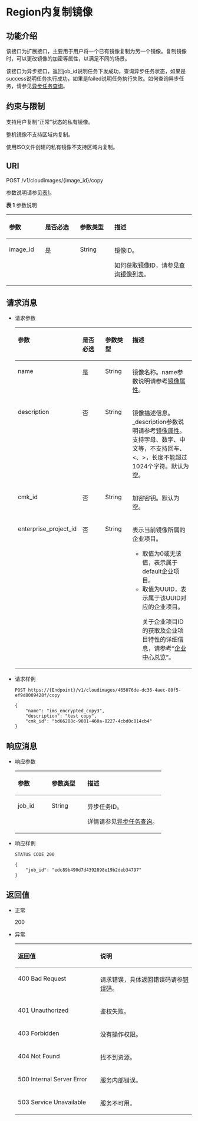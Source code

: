# Region内复制镜像<a name="ims_03_0627"></a>

## 功能介绍<a name="section57853128105524"></a>

该接口为扩展接口，主要用于用户将一个已有镜像复制为另一个镜像。复制镜像时，可以更改镜像的加密等属性，以满足不同的场景。

该接口为异步接口，返回job\_id说明任务下发成功，查询异步任务状态，如果是success说明任务执行成功，如果是failed说明任务执行失败。如何查询异步任务，请参见[异步任务查询](异步任务查询.md)。

## 约束与限制<a name="section183915210102"></a>

支持用户复制“正常”状态的私有镜像。

整机镜像不支持区域内复制。

使用ISO文件创建的私有镜像不支持区域内复制。

## URI<a name="section30564347105524"></a>

POST /v1/cloudimages/\{image\_id\}/copy

参数说明请参见[表1](#table51065259105524)。

**表 1**  参数说明

<a name="table51065259105524"></a>
<table><thead align="left"><tr id="row36742558105524"><th class="cellrowborder" valign="top" width="19.388061193880613%" id="mcps1.2.5.1.1"><p id="p23357191105524"><a name="p23357191105524"></a><a name="p23357191105524"></a>参数</p>
</th>
<th class="cellrowborder" valign="top" width="18.80811918808119%" id="mcps1.2.5.1.2"><p id="p12884280105524"><a name="p12884280105524"></a><a name="p12884280105524"></a>是否必选</p>
</th>
<th class="cellrowborder" valign="top" width="18.488151184881513%" id="mcps1.2.5.1.3"><p id="p36993754105524"><a name="p36993754105524"></a><a name="p36993754105524"></a>参数类型</p>
</th>
<th class="cellrowborder" valign="top" width="43.31566843315669%" id="mcps1.2.5.1.4"><p id="p43704084105524"><a name="p43704084105524"></a><a name="p43704084105524"></a>描述</p>
</th>
</tr>
</thead>
<tbody><tr id="row50369935105524"><td class="cellrowborder" valign="top" width="19.388061193880613%" headers="mcps1.2.5.1.1 "><p id="p53432947105524"><a name="p53432947105524"></a><a name="p53432947105524"></a>image_id</p>
</td>
<td class="cellrowborder" valign="top" width="18.80811918808119%" headers="mcps1.2.5.1.2 "><p id="p33101414105524"><a name="p33101414105524"></a><a name="p33101414105524"></a>是</p>
</td>
<td class="cellrowborder" valign="top" width="18.488151184881513%" headers="mcps1.2.5.1.3 "><p id="p63968915105524"><a name="p63968915105524"></a><a name="p63968915105524"></a>String</p>
</td>
<td class="cellrowborder" valign="top" width="43.31566843315669%" headers="mcps1.2.5.1.4 "><p id="p14099616105524"><a name="p14099616105524"></a><a name="p14099616105524"></a>镜像ID。</p>
<p id="p127065072116"><a name="p127065072116"></a><a name="p127065072116"></a>如何获取镜像ID，请参见<a href="查询镜像列表.md">查询镜像列表</a>。</p>
</td>
</tr>
</tbody>
</table>

## 请求消息<a name="section1218229105524"></a>

-   请求参数

    <a name="table6850073105524"></a>
    <table><thead align="left"><tr id="row3268825105524"><th class="cellrowborder" valign="top" width="19.541954195419542%" id="mcps1.1.5.1.1"><p id="p63448301105524"><a name="p63448301105524"></a><a name="p63448301105524"></a>参数</p>
    </th>
    <th class="cellrowborder" valign="top" width="17.72177217721772%" id="mcps1.1.5.1.2"><p id="p39038757105524"><a name="p39038757105524"></a><a name="p39038757105524"></a>是否必选</p>
    </th>
    <th class="cellrowborder" valign="top" width="17.42174217421742%" id="mcps1.1.5.1.3"><p id="p8022762105524"><a name="p8022762105524"></a><a name="p8022762105524"></a>参数类型</p>
    </th>
    <th class="cellrowborder" valign="top" width="45.314531453145314%" id="mcps1.1.5.1.4"><p id="p45863971105524"><a name="p45863971105524"></a><a name="p45863971105524"></a>描述</p>
    </th>
    </tr>
    </thead>
    <tbody><tr id="row23994169105524"><td class="cellrowborder" valign="top" width="19.541954195419542%" headers="mcps1.1.5.1.1 "><p id="p64479507105524"><a name="p64479507105524"></a><a name="p64479507105524"></a>name</p>
    </td>
    <td class="cellrowborder" valign="top" width="17.72177217721772%" headers="mcps1.1.5.1.2 "><p id="p55457561105524"><a name="p55457561105524"></a><a name="p55457561105524"></a>是</p>
    </td>
    <td class="cellrowborder" valign="top" width="17.42174217421742%" headers="mcps1.1.5.1.3 "><p id="p62877493105524"><a name="p62877493105524"></a><a name="p62877493105524"></a>String</p>
    </td>
    <td class="cellrowborder" valign="top" width="45.314531453145314%" headers="mcps1.1.5.1.4 "><p id="p34441981163338"><a name="p34441981163338"></a><a name="p34441981163338"></a>镜像名称。name参数说明请参考<a href="镜像属性.md#section61598810155254">镜像属性</a>。</p>
    </td>
    </tr>
    <tr id="row2338354105524"><td class="cellrowborder" valign="top" width="19.541954195419542%" headers="mcps1.1.5.1.1 "><p id="p55189008105524"><a name="p55189008105524"></a><a name="p55189008105524"></a>description</p>
    </td>
    <td class="cellrowborder" valign="top" width="17.72177217721772%" headers="mcps1.1.5.1.2 "><p id="p41124638105524"><a name="p41124638105524"></a><a name="p41124638105524"></a>否</p>
    </td>
    <td class="cellrowborder" valign="top" width="17.42174217421742%" headers="mcps1.1.5.1.3 "><p id="p42761348105524"><a name="p42761348105524"></a><a name="p42761348105524"></a>String</p>
    </td>
    <td class="cellrowborder" valign="top" width="45.314531453145314%" headers="mcps1.1.5.1.4 "><p id="p30451415163338"><a name="p30451415163338"></a><a name="p30451415163338"></a>镜像描述信息。_description参数说明请参考<a href="镜像属性.md#section61598810155254">镜像属性</a>。支持字母、数字、中文等，不支持回车、&lt;、&gt;，长度不能超过1024个字符。默认为空。</p>
    </td>
    </tr>
    <tr id="row34510150105524"><td class="cellrowborder" valign="top" width="19.541954195419542%" headers="mcps1.1.5.1.1 "><p id="p43858769105524"><a name="p43858769105524"></a><a name="p43858769105524"></a>cmk_id</p>
    </td>
    <td class="cellrowborder" valign="top" width="17.72177217721772%" headers="mcps1.1.5.1.2 "><p id="p62899376105524"><a name="p62899376105524"></a><a name="p62899376105524"></a>否</p>
    </td>
    <td class="cellrowborder" valign="top" width="17.42174217421742%" headers="mcps1.1.5.1.3 "><p id="p61684684105524"><a name="p61684684105524"></a><a name="p61684684105524"></a>String</p>
    </td>
    <td class="cellrowborder" valign="top" width="45.314531453145314%" headers="mcps1.1.5.1.4 "><p id="p30403468105524"><a name="p30403468105524"></a><a name="p30403468105524"></a>加密密钥。默认为空。</p>
    </td>
    </tr>
    <tr id="row25391820153217"><td class="cellrowborder" valign="top" width="19.541954195419542%" headers="mcps1.1.5.1.1 "><p id="p1930422213328"><a name="p1930422213328"></a><a name="p1930422213328"></a>enterprise_project_id</p>
    </td>
    <td class="cellrowborder" valign="top" width="17.72177217721772%" headers="mcps1.1.5.1.2 "><p id="p143046221323"><a name="p143046221323"></a><a name="p143046221323"></a>否</p>
    </td>
    <td class="cellrowborder" valign="top" width="17.42174217421742%" headers="mcps1.1.5.1.3 "><p id="p9304202215329"><a name="p9304202215329"></a><a name="p9304202215329"></a>String</p>
    </td>
    <td class="cellrowborder" valign="top" width="45.314531453145314%" headers="mcps1.1.5.1.4 "><p id="p10305182217584"><a name="p10305182217584"></a><a name="p10305182217584"></a>表示当前镜像所属的企业项目。</p>
    <a name="ul444316189359"></a><a name="ul444316189359"></a><ul id="ul444316189359"><li>取值为0或无该值，表示属于default企业项目。</li><li>取值为UUID，表示属于该UUID对应的企业项目。<p id="ims_03_0605_p14686203192413"><a name="ims_03_0605_p14686203192413"></a><a name="ims_03_0605_p14686203192413"></a>关于企业项目ID的获取及企业项目特性的详细信息，请参考“<a href="https://support.huaweicloud.com/usermanual-em/zh-cn_topic_0123692049.html" target="_blank" rel="noopener noreferrer">企业中心总览</a>”。</p>
    </li></ul>
    </td>
    </tr>
    </tbody>
    </table>


-   请求样例

    ```
    POST https://{Endpoint}/v1/cloudimages/465076de-dc36-4aec-80f5-ef9d8009428f/copy
    ```

    ```
    {
        "name": "ims_encrypted_copy3",
        "description": "test copy",
        "cmk_id": "bd66288c-9081-460a-8227-4cbd0c814cb4"
    }
    ```


## 响应消息<a name="section32485736105524"></a>

-   响应参数

    <a name="table1162152105524"></a>
    <table><thead align="left"><tr id="row45730117105524"><th class="cellrowborder" valign="top" width="23.11768823117688%" id="mcps1.1.4.1.1"><p id="p13151974105524"><a name="p13151974105524"></a><a name="p13151974105524"></a>参数</p>
    </th>
    <th class="cellrowborder" valign="top" width="24.447555244475552%" id="mcps1.1.4.1.2"><p id="p55216927105524"><a name="p55216927105524"></a><a name="p55216927105524"></a>参数类型</p>
    </th>
    <th class="cellrowborder" valign="top" width="52.434756524347556%" id="mcps1.1.4.1.3"><p id="p43386118105524"><a name="p43386118105524"></a><a name="p43386118105524"></a>描述</p>
    </th>
    </tr>
    </thead>
    <tbody><tr id="row24614698105524"><td class="cellrowborder" valign="top" width="23.11768823117688%" headers="mcps1.1.4.1.1 "><p id="p47633522105524"><a name="p47633522105524"></a><a name="p47633522105524"></a>job_id</p>
    </td>
    <td class="cellrowborder" valign="top" width="24.447555244475552%" headers="mcps1.1.4.1.2 "><p id="p64671376105524"><a name="p64671376105524"></a><a name="p64671376105524"></a>String</p>
    </td>
    <td class="cellrowborder" valign="top" width="52.434756524347556%" headers="mcps1.1.4.1.3 "><p id="p3890102105524"><a name="p3890102105524"></a><a name="p3890102105524"></a>异步任务ID。</p>
    <p id="p19968122117312"><a name="p19968122117312"></a><a name="p19968122117312"></a>详情请参见<a href="异步任务查询.md">异步任务查询</a>。</p>
    </td>
    </tr>
    </tbody>
    </table>


-   响应样例

    ```
    STATUS CODE 200
    ```

    ```
    {
        "job_id": "edc89b490d7d4392898e19b2deb34797"
    }
    ```


## 返回值<a name="section40084941"></a>

-   正常

    200

-   异常

    <a name="table1069408417333"></a>
    <table><thead align="left"><tr id="row4772021317333"><th class="cellrowborder" valign="top" width="46.54%" id="mcps1.1.3.1.1"><p id="p4013206717333"><a name="p4013206717333"></a><a name="p4013206717333"></a>返回值</p>
    </th>
    <th class="cellrowborder" valign="top" width="53.459999999999994%" id="mcps1.1.3.1.2"><p id="p2947196917333"><a name="p2947196917333"></a><a name="p2947196917333"></a>说明</p>
    </th>
    </tr>
    </thead>
    <tbody><tr id="row3841925517333"><td class="cellrowborder" valign="top" width="46.54%" headers="mcps1.1.3.1.1 "><p id="p2495195017333"><a name="p2495195017333"></a><a name="p2495195017333"></a>400 Bad Request</p>
    </td>
    <td class="cellrowborder" valign="top" width="53.459999999999994%" headers="mcps1.1.3.1.2 "><p id="p784206117333"><a name="p784206117333"></a><a name="p784206117333"></a>请求错误，具体返回错误码请参<a href="错误码.md">错误码</a>。</p>
    </td>
    </tr>
    <tr id="row3122722917333"><td class="cellrowborder" valign="top" width="46.54%" headers="mcps1.1.3.1.1 "><p id="p4637763817333"><a name="p4637763817333"></a><a name="p4637763817333"></a>401 Unauthorized</p>
    </td>
    <td class="cellrowborder" valign="top" width="53.459999999999994%" headers="mcps1.1.3.1.2 "><p id="p6560116717333"><a name="p6560116717333"></a><a name="p6560116717333"></a>鉴权失败。</p>
    </td>
    </tr>
    <tr id="row5353959117333"><td class="cellrowborder" valign="top" width="46.54%" headers="mcps1.1.3.1.1 "><p id="p4173958717333"><a name="p4173958717333"></a><a name="p4173958717333"></a>403 Forbidden</p>
    </td>
    <td class="cellrowborder" valign="top" width="53.459999999999994%" headers="mcps1.1.3.1.2 "><p id="p2546341217333"><a name="p2546341217333"></a><a name="p2546341217333"></a>没有操作权限。</p>
    </td>
    </tr>
    <tr id="row5197513192250"><td class="cellrowborder" valign="top" width="46.54%" headers="mcps1.1.3.1.1 "><p id="p21898657192252"><a name="p21898657192252"></a><a name="p21898657192252"></a>404 Not Found</p>
    </td>
    <td class="cellrowborder" valign="top" width="53.459999999999994%" headers="mcps1.1.3.1.2 "><p id="p28960832192252"><a name="p28960832192252"></a><a name="p28960832192252"></a>找不到资源。</p>
    </td>
    </tr>
    <tr id="row2784412417333"><td class="cellrowborder" valign="top" width="46.54%" headers="mcps1.1.3.1.1 "><p id="p4078159117333"><a name="p4078159117333"></a><a name="p4078159117333"></a>500 Internal Server Error</p>
    </td>
    <td class="cellrowborder" valign="top" width="53.459999999999994%" headers="mcps1.1.3.1.2 "><p id="p1497458717333"><a name="p1497458717333"></a><a name="p1497458717333"></a>服务内部错误。</p>
    </td>
    </tr>
    <tr id="row55355517333"><td class="cellrowborder" valign="top" width="46.54%" headers="mcps1.1.3.1.1 "><p id="p4483799017333"><a name="p4483799017333"></a><a name="p4483799017333"></a>503 Service Unavailable</p>
    </td>
    <td class="cellrowborder" valign="top" width="53.459999999999994%" headers="mcps1.1.3.1.2 "><p id="p799858217333"><a name="p799858217333"></a><a name="p799858217333"></a>服务不可用。</p>
    </td>
    </tr>
    </tbody>
    </table>


